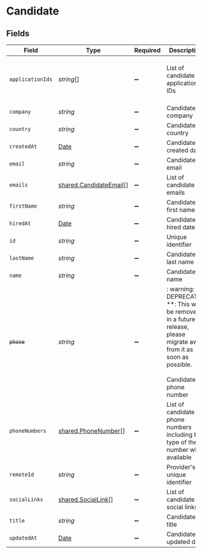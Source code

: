 # Candidate


## Fields

| Field                                                                                                                                           | Type                                                                                                                                            | Required                                                                                                                                        | Description                                                                                                                                     | Example                                                                                                                                         |
| ----------------------------------------------------------------------------------------------------------------------------------------------- | ----------------------------------------------------------------------------------------------------------------------------------------------- | ----------------------------------------------------------------------------------------------------------------------------------------------- | ----------------------------------------------------------------------------------------------------------------------------------------------- | ----------------------------------------------------------------------------------------------------------------------------------------------- |
| `applicationIds`                                                                                                                                | *string*[]                                                                                                                                      | :heavy_minus_sign:                                                                                                                              | List of candidate application IDs                                                                                                               | [<br/>"123e4567-e89b-12d3-a456-426614174000",<br/>"523e1234-e89b-fdd2-a456-762545121101"<br/>]                                                  |
| `company`                                                                                                                                       | *string*                                                                                                                                        | :heavy_minus_sign:                                                                                                                              | Candidate company                                                                                                                               | Company Inc.                                                                                                                                    |
| `country`                                                                                                                                       | *string*                                                                                                                                        | :heavy_minus_sign:                                                                                                                              | Candidate country                                                                                                                               | United States                                                                                                                                   |
| `createdAt`                                                                                                                                     | [Date](https://developer.mozilla.org/en-US/docs/Web/JavaScript/Reference/Global_Objects/Date)                                                   | :heavy_minus_sign:                                                                                                                              | Candidate created date                                                                                                                          | 2021-01-01T01:01:01.000Z                                                                                                                        |
| `email`                                                                                                                                         | *string*                                                                                                                                        | :heavy_minus_sign:                                                                                                                              | Candidate email                                                                                                                                 | sestier.romain123@gmail.com                                                                                                                     |
| `emails`                                                                                                                                        | [shared.CandidateEmail](../../../sdk/models/shared/candidateemail.md)[]                                                                         | :heavy_minus_sign:                                                                                                                              | List of candidate emails                                                                                                                        |                                                                                                                                                 |
| `firstName`                                                                                                                                     | *string*                                                                                                                                        | :heavy_minus_sign:                                                                                                                              | Candidate first name                                                                                                                            | Romain                                                                                                                                          |
| `hiredAt`                                                                                                                                       | [Date](https://developer.mozilla.org/en-US/docs/Web/JavaScript/Reference/Global_Objects/Date)                                                   | :heavy_minus_sign:                                                                                                                              | Candidate hired date                                                                                                                            | 2021-01-01T01:01:01.000Z                                                                                                                        |
| `id`                                                                                                                                            | *string*                                                                                                                                        | :heavy_minus_sign:                                                                                                                              | Unique identifier                                                                                                                               | 8187e5da-dc77-475e-9949-af0f1fa4e4e3                                                                                                            |
| `lastName`                                                                                                                                      | *string*                                                                                                                                        | :heavy_minus_sign:                                                                                                                              | Candidate last name                                                                                                                             | Sestier                                                                                                                                         |
| `name`                                                                                                                                          | *string*                                                                                                                                        | :heavy_minus_sign:                                                                                                                              | Candidate name                                                                                                                                  | Romain Sestier                                                                                                                                  |
| ~~`phone`~~                                                                                                                                     | *string*                                                                                                                                        | :heavy_minus_sign:                                                                                                                              | : warning: ** DEPRECATED **: This will be removed in a future release, please migrate away from it as soon as possible.<br/><br/>Candidate phone number | +16178294093                                                                                                                                    |
| `phoneNumbers`                                                                                                                                  | [shared.PhoneNumber](../../../sdk/models/shared/phonenumber.md)[]                                                                               | :heavy_minus_sign:                                                                                                                              | List of candidate phone numbers including the type of the number when available                                                                 |                                                                                                                                                 |
| `remoteId`                                                                                                                                      | *string*                                                                                                                                        | :heavy_minus_sign:                                                                                                                              | Provider's unique identifier                                                                                                                    | 8187e5da-dc77-475e-9949-af0f1fa4e4e3                                                                                                            |
| `socialLinks`                                                                                                                                   | [shared.SocialLink](../../../sdk/models/shared/sociallink.md)[]                                                                                 | :heavy_minus_sign:                                                                                                                              | List of candidate social links                                                                                                                  |                                                                                                                                                 |
| `title`                                                                                                                                         | *string*                                                                                                                                        | :heavy_minus_sign:                                                                                                                              | Candidate title                                                                                                                                 | Software Engineer                                                                                                                               |
| `updatedAt`                                                                                                                                     | [Date](https://developer.mozilla.org/en-US/docs/Web/JavaScript/Reference/Global_Objects/Date)                                                   | :heavy_minus_sign:                                                                                                                              | Candidate updated date                                                                                                                          | 2021-01-01T01:01:01.000Z                                                                                                                        |